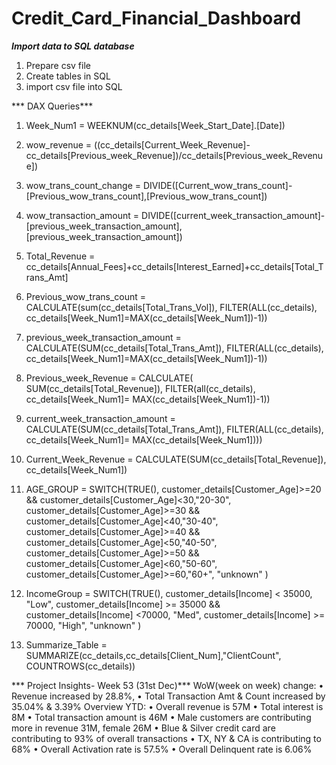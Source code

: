 # Credit_Card_Financial_Dashboard

***Import data to SQL database***
1. Prepare csv file
2. Create tables in SQL
3. import csv file into SQL


*** DAX Queries***
1. Week_Num1 = WEEKNUM(cc_details[Week_Start_Date].[Date])
2. wow_revenue = ((cc_details[Current_Week_Revenue]-cc_details[Previous_week_Revenue])/cc_details[Previous_week_Revenue])
3. wow_trans_count_change = DIVIDE([Current_wow_trans_count]-[Previous_wow_trans_count],[Previous_wow_trans_count])
4. wow_transaction_amount = DIVIDE([current_week_transaction_amount]-[previous_week_transaction_amount],[previous_week_transaction_amount])
5. Total_Revenue = cc_details[Annual_Fees]+cc_details[Interest_Earned]+cc_details[Total_Trans_Amt]
6. Previous_wow_trans_count = CALCULATE(sum(cc_details[Total_Trans_Vol]),
                              FILTER(ALL(cc_details),
                              cc_details[Week_Num1]=MAX(cc_details[Week_Num1])-1))
7. previous_week_transaction_amount = CALCULATE(SUM(cc_details[Total_Trans_Amt]),
                                      FILTER(ALL(cc_details),
                                      cc_details[Week_Num1]=MAX(cc_details[Week_Num1])-1))
8. Previous_week_Revenue = CALCULATE( SUM(cc_details[Total_Revenue]),
                             FILTER(all(cc_details),
                             cc_details[Week_Num1]= MAX(cc_details[Week_Num1])-1))
9. current_week_transaction_amount = CALCULATE(SUM(cc_details[Total_Trans_Amt]),
                                  FILTER(ALL(cc_details),
                                  cc_details[Week_Num1]= MAX(cc_details[Week_Num1])))
10. Current_Week_Revenue = CALCULATE(SUM(cc_details[Total_Revenue]),
                            cc_details[Week_Num1])
11. AGE_GROUP = SWITCH(TRUE(),
                customer_details[Customer_Age]>=20 && customer_details[Customer_Age]<30,"20-30",
                customer_details[Customer_Age]>=30 && customer_details[Customer_Age]<40,"30-40",
                customer_details[Customer_Age]>=40 && customer_details[Customer_Age]<50,"40-50",
                customer_details[Customer_Age]>=50 && customer_details[Customer_Age]<60,"50-60",
                customer_details[Customer_Age]>=60,"60+",
                "unknown"
                )
12. IncomeGroup = SWITCH(TRUE(),
                     customer_details[Income] < 35000, "Low",
                     customer_details[Income] >= 35000 && customer_details[Income] <70000, "Med",
                     customer_details[Income] >= 70000, "High",
                     "unknown"
                     )

13. Summarize_Table = SUMMARIZE(cc_details,cc_details[Client_Num],"ClientCount", COUNTROWS(cc_details))


*** Project Insights- Week 53 (31st Dec)***
WoW(week on week) change:
• Revenue increased by 28.8%,
• Total Transaction Amt & Count increased by 35.04% & 3.39%
Overview YTD:
• Overall revenue is 57M
• Total interest is 8M
• Total transaction amount is 46M
• Male customers are contributing more in revenue 31M, female 26M
• Blue & Silver credit card are contributing to 93% of overall
transactions
• TX, NY & CA is contributing to 68%
• Overall Activation rate is 57.5%
• Overall Delinquent rate is 6.06%
